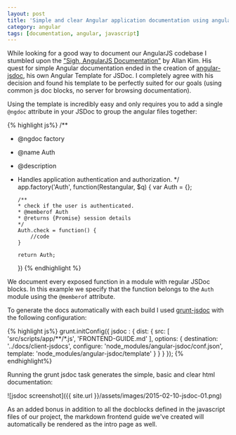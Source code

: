 ```yaml
---
layout: post
title: 'Simple and clear Angular application documentation using angular-jsdoc'
category: angular
tags: [documentation, angular, javascript]
---
```


While looking for a good way to document our AngularJS codebase I stumbled upon the ["Sigh, AngularJS Documentation"](http://allenhwkim.tumblr.com/post/92161523693/sigh-angularjs-documentation) by Allan Kim. His quest for simple Angular documentation ended in the creation of [angular-jsdoc](https://github.com/allenhwkim/angular-jsdoc), his own Angular Template for JSDoc. I completely agree with his decision and found his template to be perfectly suited for our goals (using common js doc blocks, no server for browsing documentation).

Using the template is incredibly easy and only requires you to add a single `@ngdoc` attribute in your JSDoc to group the angular files together:

{% highlight js%}
/\*\*

-   @ngdoc factory
-   @name Auth
-   @description
-   Handles application authentication and authorization.
    \*/
    app.factory('Auth', function(Restangular, $q) {
    var Auth = {};

        /**
        * check if the user is authenticated.
        * @memberof Auth
        * @returns {Promise} session details
        */
        Auth.check = function() {
            //code
        }

        return Auth;

    })
    {% endhighlight %}

We document every exposed function in a module with regular JSDoc blocks. In this example we specify that the function belongs to the `Auth` module using the `@memberof` attribute.

To generate the docs automatically with each build I used [grunt-jsdoc](https://github.com/krampstudio/grunt-jsdoc) with the following configuration:

{% highlight js%}
grunt.initConfig({
jsdoc : {
dist: {
src: [
'src/scripts/app/**/*.js',
'FRONTEND-GUIDE.md'
],
options: {
destination: '../docs/client-jsdocs',
configure: 'node_modules/angular-jsdoc/conf.json',
template: 'node_modules/angular-jsdoc/template'
}
}
}
});
{% endhighlight%}

Running the grunt jsdoc task generates the simple, basic and clear html documentation:

![jsdoc screenshot]({{ site.url }}/assets/images/2015-02-10-jsdoc-01.png)

As an added bonus in addition to all the docblocks defined in the javascript files of our project, the markdown frontend guide we've created will automatically be rendered as the intro page as well.

